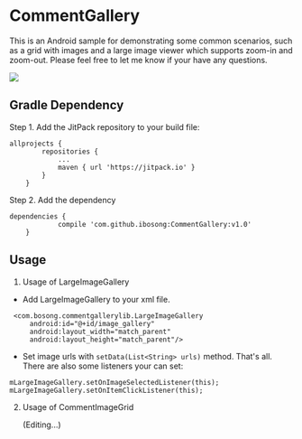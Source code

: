 # CommentGallery

This is an Android sample for demonstrating some common scenarios, such as a grid with images and a large image viewer
which supports zoom-in and zoom-out. Please feel free to let me know if your have any questions.

![](https://github.com/ibosong/CommentGallery/blob/master/CommentGallery.gif)

## Gradle Dependency

Step 1. Add the JitPack repository to your build file:
```
allprojects {
		repositories {
			...
			maven { url 'https://jitpack.io' }
		}
	}
```

Step 2. Add the dependency
```
dependencies {
	        compile 'com.github.ibosong:CommentGallery:v1.0'
	}
```

## Usage

1. Usage of LargeImageGallery
 
  - Add LargeImageGallery to your xml file.
  
   ```
    <com.bosong.commentgallerylib.LargeImageGallery
        android:id="@+id/image_gallery"
        android:layout_width="match_parent"
        android:layout_height="match_parent"/>
   ```
   
    
  - Set image urls with `setData(List<String> urls)` method.
  That's all. There are also some listeners your can set:
  
   ```
   mLargeImageGallery.setOnImageSelectedListener(this);
   mLargeImageGallery.setOnItemClickListener(this);
   ```


2. Usage of CommentImageGrid

    (Editing...)

